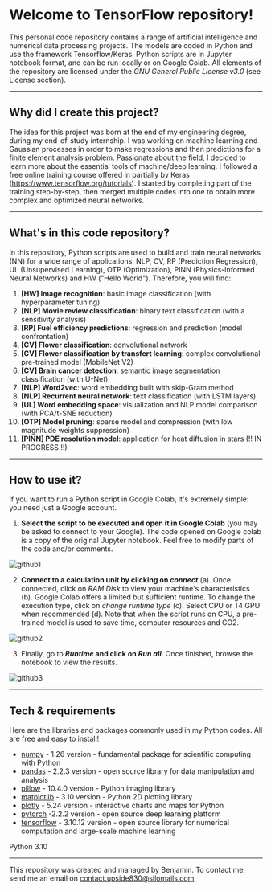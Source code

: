 # Welcome to TensorFlow repository!
This personal code repository contains a range of artificial intelligence and numerical data processing projects. The models are coded in Python and use the framework Tensorflow/Keras. Python scripts are in Jupyter notebook format, and can be run locally or on Google Colab. All elements of the repository are licensed under the *GNU General Public License v3.0* (see License section). 

---------------
## Why did I create this project?
The idea for this project was born at the end of my engineering degree, during my end-of-study internship. I was working on machine learning and Gaussian processes in order to make regressions and then predictions for a finite element analysis problem. Passionate about the field, I decided to learn more about the essential tools of machine/deep learning. I followed a free online training course offered in partially by Keras (https://www.tensorflow.org/tutorials). I started by completing part of the training step-by-step, then merged multiple codes into one to obtain more complex and optimized neural networks. 

---------------
## What's in this code repository?

In this repository, Python scripts are used to build and train neural networks (NN) for a wide range of applications: NLP, CV, RP (Prediction Regression), UL (Unsupervised Learning), OTP (Optimization), PINN (Physics-Informed Neural Networks) and HW ("Hello World"). Therefore, you will find:
1. **[HW] Image recognition**: basic image classification (with hyperparameter tuning) 
2. **[NLP] Movie review classification**: binary text classification (with a sensitivity analysis)
3. **[RP] Fuel efficiency predictions**: regression and prediction (model confrontation)
4. **[CV] Flower classification**: convolutional network 
5. **[CV] Flower classification by transfert learning**: complex convolutional pre-trained model (MobileNet V2)
6. **[CV] Brain cancer detection**: semantic image segmentation classification (with U-Net)
7. **[NLP] Word2vec**: word embedding built with skip-Gram method
8. **[NLP] Recurrent neural network**: text classification (with LSTM layers)
9. **[UL] Word embedding space**: visualization and NLP model comparison (with PCA/t-SNE reduction)
10. **[OTP] Model pruning**: sparse model and compression (with low magnitude weights suppression)
11. **[PINN] PDE resolution model**: application for heat diffusion in stars (!! IN PROGRESS !!)

---------------
## How to use it? 
If you want to run a Python script in Google Colab, it's extremely simple: you need just a Google account. 

1. **Select the script to be executed and open it in Google Colab** (you may be asked to connect to your Google). The code opened on Google colab is a copy of the original Jupyter notebook. Feel free to modify parts of the code and/or comments.

![github1](https://github.com/user-attachments/assets/70b125a9-7340-4133-844d-04098391921c)

2. **Connect to a calculation unit by clicking on *connect*** (a). Once connected, click on *RAM Disk* to view your machine's characteristics (b). Google Colab offers a limited but sufficient runtime. To change the execution type, click on *change runtime type* (c). Select CPU or T4 GPU when recommended (d). Note that when the script runs on CPU, a pre-trained model is used to save time, computer resources and CO2. 

![github2](https://github.com/user-attachments/assets/1048bce1-1699-4316-ab55-0de25cf0a4d9)

3. Finally, go to ***Runtime* and click on *Run all***. Once finished, browse the notebook to view the results.

![github3](https://github.com/user-attachments/assets/6eb0ab78-5d11-4bf6-bac4-536d714ff65f)

---------------
## Tech & requirements
Here are the libraries and packages commonly used in my Python codes. All are free and easy to install!

*   [numpy](https://numpy.org/doc/stable/index.html) - 1.26 version - fundamental package for scientific computing with Python
*   [pandas](https://pandas.pydata.org/docs/index.html) - 2.2.3 version - open source library for data manipulation and analysis
*   [pillow](https://pillow.readthedocs.io/en/stable/#) - 10.4.0 version - Python imaging library
*   [matplotlib](https://matplotlib.org/stable/) - 3.10 version - Python 2D plotting library
*   [plotly](https://plotly.com/graphing-libraries/) - 5.24 version - interactive charts and maps for Python
*   [pytorch](https://pytorch.org/) -2.2.2 version - open source deep learning platform
*   [tensorflow](https://www.tensorflow.org/) - 3.10.12 version - open source library for numerical computation and large-scale machine learning

Python 3.10

---------------
This repository was created and managed by Benjamin. To contact me, send me an email on contact.upside830@silomails.com

